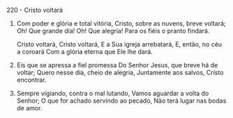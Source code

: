 220 - Cristo voltará

1. Com poder e glória e total vitória,
   Cristo, sobre as nuvens, breve voltará;
   Oh! Que grande dia! Oh! Que alegria!
   Para os fiéis o pranto findará.

   Cristo voltará, Cristo voltará,
   E a Sua igreja arrebatará,
   E, então, no céu a coroará
   Com a glória eterna que Ele lhe dará.

2. Eis que se apressa a fiel promessa
   Do Senhor Jesus, que breve há de voltar;
   Quero nesse dia, cheio de alegria,
   Juntamente aos salvos, Cristo encontrar.

3. Sempre vigiando, contra o mal lutando,
   Vamos aguardar a volta do Senhor;
   O que for achado servindo ao pecado,
   Não terá lugar nas bodas de amor.
